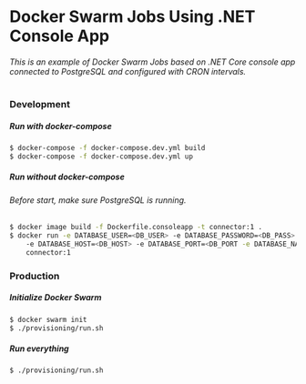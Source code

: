 # Docker Swarm Jobs Using .NET Console App

###### This is an example of Docker Swarm Jobs based on .NET Core console app connected to PostgreSQL and configured with CRON intervals. 
#

### Development 

##### Run with docker-compose
####
```sh
$ docker-compose -f docker-compose.dev.yml build
$ docker-compose -f docker-compose.dev.yml up
```

##### Run without docker-compose
####
###### Before start, make sure PostgreSQL is running.

```sh
$ docker image build -f Dockerfile.consoleapp -t connector:1 .
$ docker run -e DATABASE_USER=<DB_USER> -e DATABASE_PASSWORD=<DB_PASS> \ 
    -e DATABASE_HOST=<DB_HOST> -e DATABASE_PORT=<DB_PORT -e DATABASE_NAME=<DB_NAME> \
    connector:1
```


### Production

##### Initialize Docker Swarm
####
```sh
$ docker swarm init
$ ./provisioning/run.sh
```


##### Run everything
####
```sh
$ ./provisioning/run.sh
```


